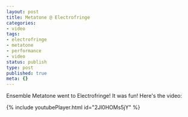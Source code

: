 ```yaml
---
layout: post
title: Metatone @ Electrofringe
categories:
- video
tags:
- electrofringe
- metatone
- performance
- video
status: publish
type: post
published: true
meta: {}
---
```


Ensemble Metatone went to Electrofringe! It was fun! Here's the video:

<!-- https://youtu.be/2Jl0HOMs5jY -->
{% include youtubePlayer.html id="2Jl0HOMs5jY" %}
